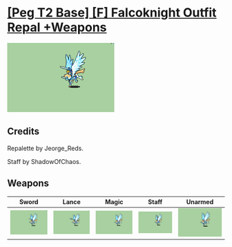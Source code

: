 # [\[Peg T2 Base\] \[F\] Falcoknight Outfit Repal +Weapons](./)
 

<img src="./1.%20Sword/Sword_000.png" alt="[Peg T2 Base] [F] Falcoknight Outfit Repal +Weapons standing" />

## Credits

Repalette by Jeorge_Reds.

Staff by ShadowOfChaos.

## Weapons
 

|Sword |Lance |Magic |Staff |Unarmed |
|  :---: | :---: | :---: | :---: | :---: |
| <img alt="Sword animation" src="./1.%20Sword/Sword.gif" /> | <img alt="Lance animation" src="./2.%20Lance/Lance.gif" /> | <img alt="Magic animation" src="./6.%20Magic/Magic.gif" /> | <img alt="Staff animation" src="./7.%20Staff/Staff.gif" /> | <img alt="Unarmed animation" src="./8.%20Unarmed/Unarmed.gif" /> |

